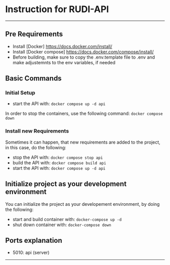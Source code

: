 # Instruction for RUDI-API

---

## Pre Requirements

- Install [Docker] https://docs.docker.com/install/
- Install [Docker compose] https://docs.docker.com/compose/install/
- Before building, make sure to copy the .env.template file to .env and make adjustemnts to the env variables, if needed

## Basic Commands

### Initial Setup
- start the API with: ```docker compose up -d api```

In order to stop the containers, use the following command: ```docker compose down```

### Install new Requirements

Sometimes it can happen, that new requirements are added to the project, in this case, do the following:

- stop the API with: ```docker compose stop api```
- build the API with: ```docker compose build api```
- start the API with: ```docker compose up -d api```

## Initialize project as your development environment

You can initialize the project as your developement environment, by doing the following:

- start and build container with: ```docker-compose up -d```
- shut down container with: ```docker-compose down```

## Ports explanation

- 5010: api (server)

---